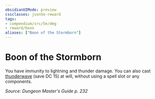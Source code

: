 ```yaml
---
obsidianUIMode: preview
cssclasses: json5e-reward
tags:
- compendium/src/5e/dmg
- reward/boon
aliases: ["Boon of the Stormborn"]
---
```

# Boon of the Stormborn

You have immunity to lightning and thunder damage. You can also cast [thunderwave](/compendium/spells/thunderwave.md) (save DC 15) at will, without using a spell slot or any components.

*Source: Dungeon Master's Guide p. 232*